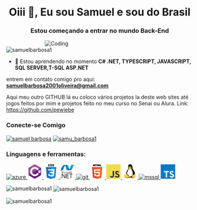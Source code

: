 
<h1 align="center">Oiii 👋, Eu sou Samuel e sou do Brasil</h1>
<h3 align="center">Estou começando a entrar no mundo Back-End</h3>
<img align="right" alt="Coding" width="400" src="https://cdn.dribbble.com/users/1162077/screenshots/3848914/programmer.gif">
<p align="left"> <img src="https://komarev.com/ghpvc/?username=samuelbarbosa1&label=Profile%20views&color=0e75b6&style=flat" alt="samuelbarbosa1" /> </p>

- 🌱 Estou aprendendo no momento **C# .NET, TYPESCRIPT, JAVASCRIPT, SQL SERVER,T-SQL ASP.NET**

entrem em contato comigo pro aqui: **samuelbarbosa2001oliveira@gmail.com**

Aqui meu outro GITHUB lá eu coloco vários projetos la deste web sites até jogos feitos por mim e projetos feito no meu curso no Senai ou Alura.
Link: https://github.com/pewiebe

<h3 align="left">Conecte-se Comigo</h3>
<p align="left">
<a href="https://linkedin.com/in/samuel barbosa" target="blank"><img align="center" src="https://raw.githubusercontent.com/rahuldkjain/github-profile-readme-generator/master/src/images/icons/Social/linked-in-alt.svg" alt="samuel barbosa" height="30" width="40" /></a>
<a href="https://instagram.com/samu_barbosa1" target="blank"><img align="center" src="https://raw.githubusercontent.com/rahuldkjain/github-profile-readme-generator/master/src/images/icons/Social/instagram.svg" alt="samu_barbosa1" height="30" width="40" /></a>
</p> 

<h3 align="left">Linguagens e ferramentas:</h3>
<p align="left"> <a href="https://azure.microsoft.com/en-in/" target="_blank" rel="noreferrer"> <img src="https://www.vectorlogo.zone/logos/microsoft_azure/microsoft_azure-icon.svg" alt="azure" width="40" height="40"/> </a> <a href="https://www.w3schools.com/cs/" target="_blank" rel="noreferrer"> <img src="https://raw.githubusercontent.com/devicons/devicon/master/icons/csharp/csharp-original.svg" alt="csharp" width="40" height="40"/> </a> <a href="https://www.w3schools.com/css/" target="_blank" rel="noreferrer"> <img src="https://raw.githubusercontent.com/devicons/devicon/master/icons/css3/css3-original-wordmark.svg" alt="css3" width="40" height="40"/> </a> <a href="https://dotnet.microsoft.com/" target="_blank" rel="noreferrer"> <img src="https://raw.githubusercontent.com/devicons/devicon/master/icons/dot-net/dot-net-original-wordmark.svg" alt="dotnet" width="40" height="40"/> </a> <a href="https://git-scm.com/" target="_blank" rel="noreferrer"> <img src="https://www.vectorlogo.zone/logos/git-scm/git-scm-icon.svg" alt="git" width="40" height="40"/> </a> <a href="https://www.w3.org/html/" target="_blank" rel="noreferrer"> <img src="https://raw.githubusercontent.com/devicons/devicon/master/icons/html5/html5-original-wordmark.svg" alt="html5" width="40" height="40"/> </a> <a href="https://developer.mozilla.org/en-US/docs/Web/JavaScript" target="_blank" rel="noreferrer"> <img src="https://raw.githubusercontent.com/devicons/devicon/master/icons/javascript/javascript-original.svg" alt="javascript" width="40" height="40"/> </a> <a href="https://www.linux.org/" target="_blank" rel="noreferrer"> <img src="https://raw.githubusercontent.com/devicons/devicon/master/icons/linux/linux-original.svg" alt="linux" width="40" height="40"/> </a> <a href="https://www.microsoft.com/en-us/sql-server" target="_blank" rel="noreferrer"> <img src="https://www.svgrepo.com/show/303229/microsoft-sql-server-logo.svg" alt="mssql" width="40" height="40"/> </a> <a href="https://www.typescriptlang.org/" target="_blank" rel="noreferrer"> <img src="https://raw.githubusercontent.com/devicons/devicon/master/icons/typescript/typescript-original.svg" alt="typescript" width="40" height="40"/> </a> </p>



<p><img align="left" src="https://github-readme-stats.vercel.app/api/top-langs?username=samuelbarbosa1&show_icons=true&locale=en&layout=compact" alt="samuelbarbosa1" /></p>
<p>&nbsp;<img align="center" src="https://github-readme-stats.vercel.app/api?username=samuelbarbosa1&show_icons=true&locale=en" alt="samuelbarbosa1" /></p>
<p><img align="center" src="https://github-readme-streak-stats.herokuapp.com/?user=samuelbarbosa1&" alt="samuelbarbosa1" /></p>



